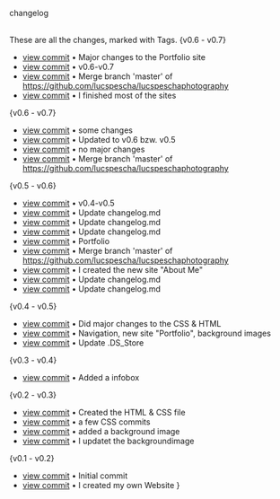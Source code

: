
changelog

\
These are all the changes, marked with Tags.
\{v0.6 - v0.7\}

- [view commit](http://github.com/<lucspescha>/<lucspeschaphotography>/commit/ead831b19806ae614afc073f0e7286b6f6645a2a) &bull; Major changes to the Portfolio site 
- [view commit](http://github.com/<lucspescha>/<lucspeschaphotography>/commit/8a554dc955a8066e79e0556b29dd49a585a428f8) &bull; v0.6-v0.7 
- [view commit](http://github.com/<lucspescha>/<lucspeschaphotography>/commit/c146259eb1124856423d64c387d9a7df5997c03d) &bull; Merge branch 'master' of https://github.com/lucspescha/lucspeschaphotography 
- [view commit](http://github.com/<lucspescha>/<lucspeschaphotography>/commit/cdd3cc8cad4751643097d353764a4a3cda63d6f7) &bull; I finished most of the sites 



\{v0.6 - v0.7\}

- [view commit](http://github.com/<lucspescha>/<lucspeschaphotography>/commit/b6b8156825547ce1635c59b85c072f441bd9e9f5) &bull; some changes 
- [view commit](http://github.com/<lucspescha>/<lucspeschaphotography>/commit/6a1ae4053fe025bfcf17249f1315ac47b4a7cff0) &bull; Updated to v0.6 bzw. v0.5 
- [view commit](http://github.com/<lucspescha>/<lucspeschaphotography>/commit/8b63381ed1066d8c985a55b6fc7bf0c8a10b5ec8) &bull; no major changes 
- [view commit](http://github.com/<lucspescha>/<lucspeschaphotography>/commit/5919b8d800e6b0700b0fe3f00a7b491f564b5444) &bull; Merge branch 'master' of https://github.com/lucspescha/lucspeschaphotography




\{v0.5 - v0.6\}

- [view commit](http://github.com/<lucspescha>/<lucspeschaphotography>/commit/e02a70e0115bf2726a2a0cc56345922b47a5b3c4) &bull; v0.4-v0.5 
- [view commit](http://github.com/<lucspescha>/<lucspeschaphotography>/commit/48046b65f10ef4f8942b582171c6f2842e05c693) &bull; Update changelog.md 
- [view commit](http://github.com/<lucspescha>/<lucspeschaphotography>/commit/504e693336d7a09967674548978590a5947ece1a) &bull; Update changelog.md 
- [view commit](http://github.com/<lucspescha>/<lucspeschaphotography>/commit/d0792b271dc5467502e1b07b056d56f73737aca9) &bull; Update changelog.md 
- [view commit](http://github.com/<lucspescha>/<lucspeschaphotography>/commit/d96b2b5d8edc7337981beee307f83d781b1c53f1) &bull; Portfolio 
- [view commit](http://github.com/<lucspescha>/<lucspeschaphotography>/commit/2d3298e24623580ad8ad6f17db720ba7d2e76a5f) &bull; Merge branch 'master' of https://github.com/lucspescha/lucspeschaphotography 
- [view commit](http://github.com/<lucspescha>/<lucspeschaphotography>/commit/d68d8e2b704c168b4aa9020008d2ede1b0b21888) &bull; I created the new site "About Me" 
- [view commit](http://github.com/<lucspescha>/<lucspeschaphotography>/commit/b32f770c8509ddeebab002b84e8b5a3aaee4914b) &bull; Update changelog.md 
- [view commit](http://github.com/<lucspescha>/<lucspeschaphotography>/commit/cca7909537fa3a754bc968b94cfea352a99bd5d7) &bull; Update changelog.md 


\{v0.4 - v0.5\}

- [view commit](http://github.com/<lucspescha>/<lucspeschaphotography>/commit/3c123402acb53eb1e8ab2934043051bfce512806) &bull; Did major changes to the CSS & HTML 
- [view commit](http://github.com/<lucspescha>/<lucspeschaphotography>/commit/5a7ad88c9bac32969e2024bdf74ec12801b68c38) &bull; Navigation, new site "Portfolio", background images 
- [view commit](http://github.com/<lucspescha>/<lucspeschaphotography>/commit/9560ea1be39060464816d68f7cd38c07c53ea36e) &bull; Update .DS_Store 




\{v0.3 - v0.4\}

- [view commit](http://github.com/<lucspescha>/<lucspeschaphotography>/commit/7f7b784fb52b10c5ed86799afe50578dd1202da6) &bull; Added a infobox 




\{v0.2 - v0.3\}

- [view commit](http://github.com/<lucspescha>/<lucspeschaphotography>/commit/5261c10e496256e2c46395349c63a3db7f656cea) &bull; Created the HTML & CSS file 
- [view commit](http://github.com/<lucspescha>/<lucspeschaphotography>/commit/aa2404f0db009c92692bcaefdd2c099f6f801951) &bull; a few CSS commits 
- [view commit](http://github.com/<lucspescha>/<lucspeschaphotography>/commit/b3b62025a243eb3b808ce482fedef8992b716e2f) &bull; added a background image 
- [view commit](http://github.com/<lucspescha>/<lucspeschaphotography>/commit/7a0f02b3c9e8eeaf4fecf5b9df549a9e13ee5142) &bull; I updatet the backgroundimage 




\{v0.1 - v0.2\}

- [view commit](http://github.com/<lucspescha>/<lucspeschaphotography>/commit/52459a282723a88743e02975643634741a18577d) &bull; Initial commit 
- [view commit](http://github.com/<lucspescha>/<lucspeschaphotography>/commit/bb2691eea544a8cd850517bde30a6104925cdfb6) &bull; I created my own Website }



